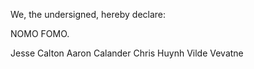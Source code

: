 We, the undersigned, hereby declare:

NOMO FOMO.

Jesse Calton
Aaron Calander
Chris Huynh
Vilde Vevatne
   